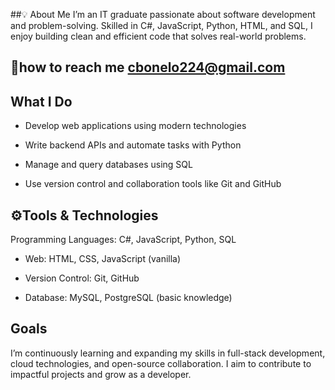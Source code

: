 ##💡 About Me
I’m an IT graduate passionate about software development and problem-solving. Skilled in C#, JavaScript, Python, HTML, and SQL, I enjoy building clean and efficient code that solves real-world problems.
 ## 📩how to reach me cbonelo224@gmail.com

## What I Do
- Develop web applications using modern technologies

- Write backend APIs and automate tasks with Python

- Manage and query databases using SQL

- Use version control and collaboration tools like Git and GitHub

## ⚙️Tools & Technologies
Programming Languages: C#, JavaScript, Python, SQL

- Web: HTML, CSS, JavaScript (vanilla)

- Version Control: Git, GitHub

- Database: MySQL, PostgreSQL (basic knowledge)

## Goals
I’m continuously learning and expanding my skills in full-stack development, cloud technologies, and open-source collaboration. I aim to contribute to impactful projects and grow as a developer.
